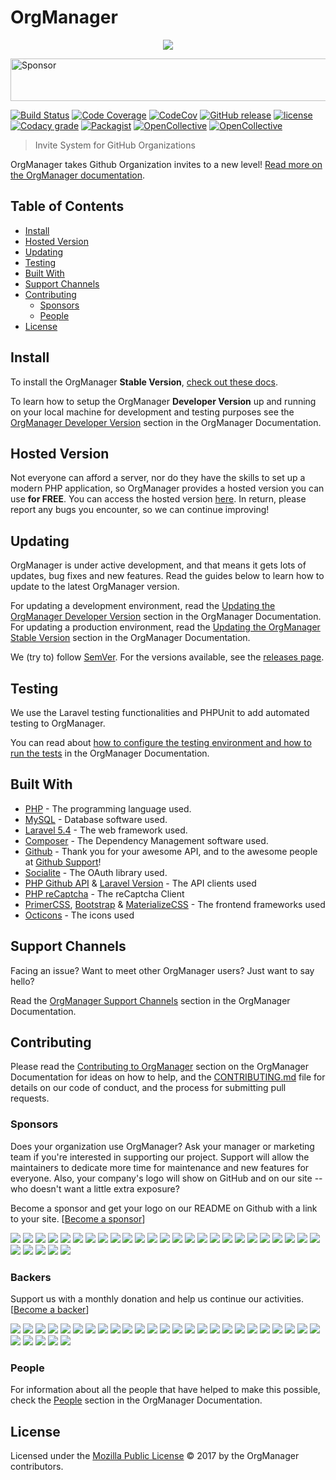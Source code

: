 # OrgManager
<p align="center"><img src="https://raw.githubusercontent.com/orgmanager/branding/master/PNG/orgmanager_Horizontal.png"></p>

<a href="https://app.codesponsor.io/link/SZg7S3pmBM9qjYsat2jPym2f/orgmanager/orgmanager" rel="nofollow"><img src="https://app.codesponsor.io/embed/SZg7S3pmBM9qjYsat2jPym2f/orgmanager/orgmanager.svg" style="width: 888px; height: 68px;" alt="Sponsor" /></a>

[![Build Status](https://travis-ci.org/orgmanager/orgmanager.svg?branch=master)](https://travis-ci.org/orgmanager/orgmanager)
[![Code Coverage](https://scrutinizer-ci.com/g/orgmanager/orgmanager/badges/coverage.png?b=master)](https://scrutinizer-ci.com/g/orgmanager/orgmanager/?branch=master)
[![CodeCov](https://codecov.io/gh/orgmanager/orgmanager/branch/master/graph/badge.svg)](https://codecov.io/gh/orgmanager/orgmanager)
[![GitHub release](https://api.releasepage.co/v1/pages/0af37d75-ff86-4381-8f0d-5590fa8027a1/badge.svg?apiKey=live.QzuQeWHAAvXWoO5h)](http://releases.orgmanager.miguelpiedrafita.com)
[![license](https://img.shields.io/github/license/orgmanager/orgmanager.svg)](LICENSE.md)
[![Codacy grade](https://img.shields.io/codacy/grade/e27821fb6289410b8f58338c7e0bc686.svg)](https://www.codacy.com/app/m1guelpiedrafita/orgmanager/dashboard)
[![Packagist](https://img.shields.io/packagist/v/orgmanager/orgmanager.svg)](https://packagist.org/packages/orgmanager/orgmanager)
[![OpenCollective](https://opencollective.com/orgmanager/backers/badge.svg)](#backers) 
[![OpenCollective](https://opencollective.com/orgmanager/sponsors/badge.svg)](#sponsors)

> Invite System for GitHub Organizations

OrgManager takes Github Organization invites to a new level! [Read more on the OrgManager documentation](https://orgmanager.readme.io/docs/about-orgmanager).

## Table of Contents

- [Install](#install)
- [Hosted Version](#hosted-version)
- [Updating](#updating)
- [Testing](#testing)
- [Built With](#built-with)
- [Support Channels](#support-channels)
- [Contributing](#contributing)
	- [Sponsors](#sponsors)
	- [People](#people)
- [License](#license)

## Install

To install the OrgManager **Stable Version**, [check out these docs](https://orgmanager.readme.io/docs/prod-requirements).

To learn how to setup the OrgManager **Developer Version** up and running on your local machine for development and testing purposes see the [OrgManager Developer Version](https://orgmanager.readme.io/docs/dev-requirements) section in the OrgManager Documentation.

## Hosted Version

Not everyone can afford a server, nor do they have the skills to set up a modern PHP application, so OrgManager provides a hosted version you can use **for FREE**. You can access the hosted version [here](https://orgmanager.miguelpiedrafita.com). In return, please report any bugs you encounter, so we can continue improving!

## Updating

OrgManager is under active development, and that means it gets lots of updates, bug fixes and new features. Read the guides below to learn how to update to the latest OrgManager version.

For updating a development environment, read the [Updating the OrgManager Developer Version](https://orgmanager.readme.io/docs/dev-updating) section in the OrgManager Documentation. For updating a production environment, read the [Updating the OrgManager Stable Version](https://orgmanager.readme.io/docs/prod-updating) section in the OrgManager Documentation.

We (try to) follow [SemVer](http://semver.org/). For the versions available, see the [releases page](https://github.com/orgmanager/orgmanager/releases).

## Testing

We use the Laravel testing functionalities and PHPUnit to add automated testing to OrgManager.

You can read about [how to configure the testing environment and how to run the tests](https://orgmanager.readme.io/docs/testing) in the OrgManager Documentation.


## Built With

* [PHP](https://php.net) - The programming language used.
* [MySQL](https://mysql.com) - Database software used.
* [Laravel 5.4](https://laravel.com) - The web framework used.
* [Composer](https://getcomposer.org) - The Dependency Management software used.
* [Github](https://github.com) - Thank you for your awesome API, and to the awesome people at [Github Support](https://github.com/contact)!
* [Socialite](https://github.com/laravel/socialite) - The OAuth library used.
* [PHP Github API](https://github.com/KnpLabs/php-github-api) & [Laravel Version](https://github.com/GrahamCampbell/Laravel-GitHub) - The API clients used
* [PHP reCaptcha](https://github.com/google/recaptcha) - The reCaptcha Client
* [PrimerCSS](http://primercss.io/), [Bootstrap](https://getbootstrap.com/) & [MaterializeCSS](http://materializecss.com/) - The frontend frameworks used
* [Octicons](https://octicons.github.com/) - The icons used

## Support Channels

Facing an issue? Want to meet other OrgManager users? Just want to say hello?

Read the [OrgManager Support Channels](https://orgmanager.readme.io/docs/orgmanager-support-channels) section in the OrgManager Documentation.

## Contributing

Please read the [Contributing to OrgManager](https://orgmanager.readme.io/docs/contributing-to-orgmanager) section on the OrgManager Documentation for ideas on how to help, and the [CONTRIBUTING.md](https://github.com/orgmanager/orgmanager/blob/master/.github/CONTRIBUTING.md) file for details on our code of conduct, and the process for submitting pull requests.

### Sponsors

Does your organization use OrgManager?  Ask your manager or marketing team if you're interested in supporting our project.  Support will allow the maintainers to dedicate more time for maintenance and new features for everyone.  Also, your company's logo will show on GitHub and on our site -- who doesn't want a little extra exposure?

Become a sponsor and get your logo on our README on Github with a link to your site. [[Become a sponsor](https://opencollective.com/orgmanager#sponsor)]

<a href="https://opencollective.com/orgmanager/sponsor/0/website" target="_blank"><img src="https://opencollective.com/orgmanager/sponsor/0/avatar.svg"></a>
<a href="https://opencollective.com/orgmanager/sponsor/1/website" target="_blank"><img src="https://opencollective.com/orgmanager/sponsor/1/avatar.svg"></a>
<a href="https://opencollective.com/orgmanager/sponsor/2/website" target="_blank"><img src="https://opencollective.com/orgmanager/sponsor/2/avatar.svg"></a>
<a href="https://opencollective.com/orgmanager/sponsor/3/website" target="_blank"><img src="https://opencollective.com/orgmanager/sponsor/3/avatar.svg"></a>
<a href="https://opencollective.com/orgmanager/sponsor/4/website" target="_blank"><img src="https://opencollective.com/orgmanager/sponsor/4/avatar.svg"></a>
<a href="https://opencollective.com/orgmanager/sponsor/5/website" target="_blank"><img src="https://opencollective.com/orgmanager/sponsor/5/avatar.svg"></a>
<a href="https://opencollective.com/orgmanager/sponsor/6/website" target="_blank"><img src="https://opencollective.com/orgmanager/sponsor/6/avatar.svg"></a>
<a href="https://opencollective.com/orgmanager/sponsor/7/website" target="_blank"><img src="https://opencollective.com/orgmanager/sponsor/7/avatar.svg"></a>
<a href="https://opencollective.com/orgmanager/sponsor/8/website" target="_blank"><img src="https://opencollective.com/orgmanager/sponsor/8/avatar.svg"></a>
<a href="https://opencollective.com/orgmanager/sponsor/9/website" target="_blank"><img src="https://opencollective.com/orgmanager/sponsor/9/avatar.svg"></a>
<a href="https://opencollective.com/orgmanager/sponsor/10/website" target="_blank"><img src="https://opencollective.com/orgmanager/sponsor/10/avatar.svg"></a>
<a href="https://opencollective.com/orgmanager/sponsor/11/website" target="_blank"><img src="https://opencollective.com/orgmanager/sponsor/11/avatar.svg"></a>
<a href="https://opencollective.com/orgmanager/sponsor/12/website" target="_blank"><img src="https://opencollective.com/orgmanager/sponsor/12/avatar.svg"></a>
<a href="https://opencollective.com/orgmanager/sponsor/13/website" target="_blank"><img src="https://opencollective.com/orgmanager/sponsor/13/avatar.svg"></a>
<a href="https://opencollective.com/orgmanager/sponsor/14/website" target="_blank"><img src="https://opencollective.com/orgmanager/sponsor/14/avatar.svg"></a>
<a href="https://opencollective.com/orgmanager/sponsor/15/website" target="_blank"><img src="https://opencollective.com/orgmanager/sponsor/15/avatar.svg"></a>
<a href="https://opencollective.com/orgmanager/sponsor/16/website" target="_blank"><img src="https://opencollective.com/orgmanager/sponsor/16/avatar.svg"></a>
<a href="https://opencollective.com/orgmanager/sponsor/17/website" target="_blank"><img src="https://opencollective.com/orgmanager/sponsor/17/avatar.svg"></a>
<a href="https://opencollective.com/orgmanager/sponsor/18/website" target="_blank"><img src="https://opencollective.com/orgmanager/sponsor/18/avatar.svg"></a>
<a href="https://opencollective.com/orgmanager/sponsor/19/website" target="_blank"><img src="https://opencollective.com/orgmanager/sponsor/19/avatar.svg"></a>
<a href="https://opencollective.com/orgmanager/sponsor/20/website" target="_blank"><img src="https://opencollective.com/orgmanager/sponsor/20/avatar.svg"></a>
<a href="https://opencollective.com/orgmanager/sponsor/21/website" target="_blank"><img src="https://opencollective.com/orgmanager/sponsor/21/avatar.svg"></a>
<a href="https://opencollective.com/orgmanager/sponsor/22/website" target="_blank"><img src="https://opencollective.com/orgmanager/sponsor/22/avatar.svg"></a>
<a href="https://opencollective.com/orgmanager/sponsor/23/website" target="_blank"><img src="https://opencollective.com/orgmanager/sponsor/23/avatar.svg"></a>
<a href="https://opencollective.com/orgmanager/sponsor/24/website" target="_blank"><img src="https://opencollective.com/orgmanager/sponsor/24/avatar.svg"></a>
<a href="https://opencollective.com/orgmanager/sponsor/25/website" target="_blank"><img src="https://opencollective.com/orgmanager/sponsor/25/avatar.svg"></a>
<a href="https://opencollective.com/orgmanager/sponsor/26/website" target="_blank"><img src="https://opencollective.com/orgmanager/sponsor/26/avatar.svg"></a>
<a href="https://opencollective.com/orgmanager/sponsor/27/website" target="_blank"><img src="https://opencollective.com/orgmanager/sponsor/27/avatar.svg"></a>
<a href="https://opencollective.com/orgmanager/sponsor/28/website" target="_blank"><img src="https://opencollective.com/orgmanager/sponsor/28/avatar.svg"></a>
<a href="https://opencollective.com/orgmanager/sponsor/29/website" target="_blank"><img src="https://opencollective.com/orgmanager/sponsor/29/avatar.svg"></a>

### Backers

Support us with a monthly donation and help us continue our activities. [[Become a backer](https://opencollective.com/orgmanager#backer)]

<a href="https://opencollective.com/orgmanager/backer/0/website" target="_blank"><img src="https://opencollective.com/orgmanager/backer/0/avatar.svg"></a>
<a href="https://opencollective.com/orgmanager/backer/1/website" target="_blank"><img src="https://opencollective.com/orgmanager/backer/1/avatar.svg"></a>
<a href="https://opencollective.com/orgmanager/backer/2/website" target="_blank"><img src="https://opencollective.com/orgmanager/backer/2/avatar.svg"></a>
<a href="https://opencollective.com/orgmanager/backer/3/website" target="_blank"><img src="https://opencollective.com/orgmanager/backer/3/avatar.svg"></a>
<a href="https://opencollective.com/orgmanager/backer/4/website" target="_blank"><img src="https://opencollective.com/orgmanager/backer/4/avatar.svg"></a>
<a href="https://opencollective.com/orgmanager/backer/5/website" target="_blank"><img src="https://opencollective.com/orgmanager/backer/5/avatar.svg"></a>
<a href="https://opencollective.com/orgmanager/backer/6/website" target="_blank"><img src="https://opencollective.com/orgmanager/backer/6/avatar.svg"></a>
<a href="https://opencollective.com/orgmanager/backer/7/website" target="_blank"><img src="https://opencollective.com/orgmanager/backer/7/avatar.svg"></a>
<a href="https://opencollective.com/orgmanager/backer/8/website" target="_blank"><img src="https://opencollective.com/orgmanager/backer/8/avatar.svg"></a>
<a href="https://opencollective.com/orgmanager/backer/9/website" target="_blank"><img src="https://opencollective.com/orgmanager/backer/9/avatar.svg"></a>
<a href="https://opencollective.com/orgmanager/backer/10/website" target="_blank"><img src="https://opencollective.com/orgmanager/backer/10/avatar.svg"></a>
<a href="https://opencollective.com/orgmanager/backer/11/website" target="_blank"><img src="https://opencollective.com/orgmanager/backer/11/avatar.svg"></a>
<a href="https://opencollective.com/orgmanager/backer/12/website" target="_blank"><img src="https://opencollective.com/orgmanager/backer/12/avatar.svg"></a>
<a href="https://opencollective.com/orgmanager/backer/13/website" target="_blank"><img src="https://opencollective.com/orgmanager/backer/13/avatar.svg"></a>
<a href="https://opencollective.com/orgmanager/backer/14/website" target="_blank"><img src="https://opencollective.com/orgmanager/backer/14/avatar.svg"></a>
<a href="https://opencollective.com/orgmanager/backer/15/website" target="_blank"><img src="https://opencollective.com/orgmanager/backer/15/avatar.svg"></a>
<a href="https://opencollective.com/orgmanager/backer/16/website" target="_blank"><img src="https://opencollective.com/orgmanager/backer/16/avatar.svg"></a>
<a href="https://opencollective.com/orgmanager/backer/17/website" target="_blank"><img src="https://opencollective.com/orgmanager/backer/17/avatar.svg"></a>
<a href="https://opencollective.com/orgmanager/backer/18/website" target="_blank"><img src="https://opencollective.com/orgmanager/backer/18/avatar.svg"></a>
<a href="https://opencollective.com/orgmanager/backer/19/website" target="_blank"><img src="https://opencollective.com/orgmanager/backer/19/avatar.svg"></a>
<a href="https://opencollective.com/orgmanager/backer/20/website" target="_blank"><img src="https://opencollective.com/orgmanager/backer/20/avatar.svg"></a>
<a href="https://opencollective.com/orgmanager/backer/21/website" target="_blank"><img src="https://opencollective.com/orgmanager/backer/21/avatar.svg"></a>
<a href="https://opencollective.com/orgmanager/backer/22/website" target="_blank"><img src="https://opencollective.com/orgmanager/backer/22/avatar.svg"></a>
<a href="https://opencollective.com/orgmanager/backer/23/website" target="_blank"><img src="https://opencollective.com/orgmanager/backer/23/avatar.svg"></a>
<a href="https://opencollective.com/orgmanager/backer/24/website" target="_blank"><img src="https://opencollective.com/orgmanager/backer/24/avatar.svg"></a>
<a href="https://opencollective.com/orgmanager/backer/25/website" target="_blank"><img src="https://opencollective.com/orgmanager/backer/25/avatar.svg"></a>
<a href="https://opencollective.com/orgmanager/backer/26/website" target="_blank"><img src="https://opencollective.com/orgmanager/backer/26/avatar.svg"></a>
<a href="https://opencollective.com/orgmanager/backer/27/website" target="_blank"><img src="https://opencollective.com/orgmanager/backer/27/avatar.svg"></a>
<a href="https://opencollective.com/orgmanager/backer/28/website" target="_blank"><img src="https://opencollective.com/orgmanager/backer/28/avatar.svg"></a>
<a href="https://opencollective.com/orgmanager/backer/29/website" target="_blank"><img src="https://opencollective.com/orgmanager/backer/29/avatar.svg"></a>

### People

For information about all the people that have helped to make this possible, check the [People](https://orgmanager.readme.io/docs/people) section in the OrgManager Documentation.

## License

Licensed under the [Mozilla Public License](LICENSE.md) © 2017 by the OrgManager contributors.
